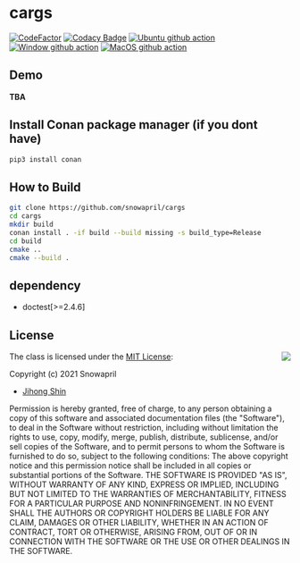 # cargs

[![CodeFactor](https://www.codefactor.io/repository/github/snowapril/cargs/badge)](https://www.codefactor.io/repository/github/snowapril/cargs)
[![Codacy Badge](https://app.codacy.com/project/badge/Grade/0a9769e2c95d4efba8c26196b882ad27)](https://www.codacy.com/gh/Snowapril/cargs/dashboard?utm_source=github.com&amp;utm_medium=referral&amp;utm_content=Snowapril/cargs&amp;utm_campaign=Badge_Grade)
[![Ubuntu github action](https://github.com/Snowapril/cargs/actions/workflows/ubuntu.yml/badge.svg?branch=main)](https://github.com/snowapril/cargs/actions)
[![Window github action](https://github.com/Snowapril/cargs/actions/workflows/window.yml/badge.svg?branch=main)](https://github.com/snowapril/cargs/actions)
[![MacOS github action](https://github.com/Snowapril/cargs/actions/workflows/macos.yml/badge.svg?branch=main)](https://github.com/snowapril/cargs/actions)

## Demo
**TBA**

## Install Conan package manager (if you dont have)
```bash
pip3 install conan
```

## How to Build
```bash
git clone https://github.com/snowapril/cargs
cd cargs
mkdir build
conan install . -if build --build missing -s build_type=Release
cd build
cmake ..
cmake --build .
```

## dependency
*   doctest[>=2.4.6]

## License
<img align="right" src="http://opensource.org/trademarks/opensource/OSI-Approved-License-100x137.png">

The class is licensed under the [MIT License](http://opensource.org/licenses/MIT):

Copyright (c) 2021 Snowapril
*   [Jihong Shin](https://github.com/Snowapril)

Permission is hereby granted, free of charge, to any person obtaining a copy of this software and associated documentation files (the "Software"), to deal in the Software without restriction, including without limitation the rights to use, copy, modify, merge, publish, distribute, sublicense, and/or sell copies of the Software, and to permit persons to whom the Software is furnished to do so, subject to the following conditions:
The above copyright notice and this permission notice shall be included in all copies or substantial portions of the Software.
THE SOFTWARE IS PROVIDED "AS IS", WITHOUT WARRANTY OF ANY KIND, EXPRESS OR IMPLIED, INCLUDING BUT NOT LIMITED TO THE WARRANTIES OF MERCHANTABILITY, FITNESS FOR A PARTICULAR PURPOSE AND NONINFRINGEMENT. IN NO EVENT SHALL THE AUTHORS OR COPYRIGHT HOLDERS BE LIABLE FOR ANY CLAIM, DAMAGES OR OTHER LIABILITY, WHETHER IN AN ACTION OF CONTRACT, TORT OR OTHERWISE, ARISING FROM, OUT OF OR IN CONNECTION WITH THE SOFTWARE OR THE USE OR OTHER DEALINGS IN THE SOFTWARE.
